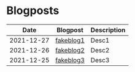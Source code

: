 # Blogposts

| Date | Blogpost | Description |
| ---- | -------- | ----------- |
| 2021-12-27 | [fakeblog1](./fakeblog1.html) | Desc1 |
| 2021-12-26 | [fakeblog2](./fakeblog2.html) | Desc2 |
| 2021-12-25 | [fakeblog3](./fakeblog3.html) | Desc3 |
